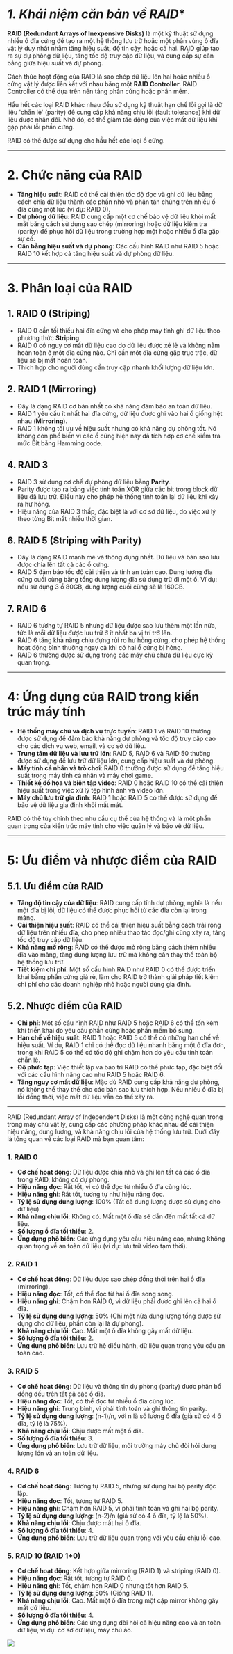 

# *1. Khái niệm căn bản về RAID**

**RAID (Redundant Arrays of Inexpensive Disks)** là một kỹ thuật sử dụng nhiều ổ đĩa cứng để tạo ra một hệ thống lưu trữ hoặc một phân vùng ổ đĩa vật lý duy nhất nhằm tăng hiệu suất, độ tin cậy, hoặc cả hai. RAID giúp tạo ra sự dự phòng dữ liệu, tăng tốc độ truy cập dữ liệu, và cung cấp sự cân bằng giữa hiệu suất và dự phòng.

Cách thức hoạt động của RAID là sao chép dữ liệu lên hai hoặc nhiều ổ cứng vật lý được liên kết với nhau bằng một **RAID Controller**. RAID Controller có thể dựa trên nền tảng phần cứng hoặc phần mềm.

Hầu hết các loại RAID khác nhau đều sử dụng kỹ thuật hạn chế lỗi gọi là dữ liệu 'chẵn lẻ' (parity) để cung cấp khả năng chịu lỗi (fault tolerance) khi dữ liệu được nhân đôi. Nhờ đó, có thể giảm tác động của việc mất dữ liệu khi gặp phải lỗi phần cứng.

RAID có thể được sử dụng cho hầu hết các loại ổ cứng.

---

# **2. Chức năng của RAID**

- **Tăng hiệu suất**: RAID có thể cải thiện tốc độ đọc và ghi dữ liệu bằng cách chia dữ liệu thành các phần nhỏ và phân tán chúng trên nhiều ổ đĩa cùng một lúc (ví dụ: RAID 0).
- **Dự phòng dữ liệu**: RAID cung cấp một cơ chế bảo vệ dữ liệu khỏi mất mát bằng cách sử dụng sao chép (mirroring) hoặc dữ liệu kiểm tra (parity) để phục hồi dữ liệu trong trường hợp một hoặc nhiều ổ đĩa gặp sự cố.
- **Cân bằng hiệu suất và dự phòng**: Các cấu hình RAID như RAID 5 hoặc RAID 10 kết hợp cả tăng hiệu suất và dự phòng dữ liệu.

---

# **3. Phân loại của RAID**

## **1. RAID 0 (Striping)**

- RAID 0 cần tối thiểu hai đĩa cứng và cho phép máy tính ghi dữ liệu theo phương thức **Striping**.
- RAID 0 có nguy cơ mất dữ liệu cao do dữ liệu được xé lẻ và không nằm hoàn toàn ở một đĩa cứng nào. Chỉ cần một đĩa cứng gặp trục trặc, dữ liệu sẽ bị mất hoàn toàn.
- Thích hợp cho người dùng cần truy cập nhanh khối lượng dữ liệu lớn.

## **2. RAID 1 (Mirroring)**

- Đây là dạng RAID cơ bản nhất có khả năng đảm bảo an toàn dữ liệu.
- RAID 1 yêu cầu ít nhất hai đĩa cứng, dữ liệu được ghi vào hai ổ giống hệt nhau (**Mirroring**).
- RAID 1 không tối ưu về hiệu suất nhưng có khả năng dự phòng tốt. Nó không còn phổ biến vì các ổ cứng hiện nay đã tích hợp cơ chế kiểm tra mức Bit bằng Hamming code.

## **4. RAID 3**

- RAID 3 sử dụng cơ chế dự phòng dữ liệu bằng **Parity**.
- Parity được tạo ra bằng việc tính toán XOR giữa các bit trong block dữ liệu đã lưu trữ. Điều này cho phép hệ thống tính toán lại dữ liệu khi xảy ra hư hỏng.
- Hiệu năng của RAID 3 thấp, đặc biệt là với cơ sở dữ liệu, do việc xử lý theo từng Bit mất nhiều thời gian.

## **6. RAID 5 (Striping with Parity)**

- Đây là dạng RAID mạnh mẽ và thông dụng nhất. Dữ liệu và bản sao lưu được chia lên tất cả các ổ cứng.
- RAID 5 đảm bảo tốc độ cải thiện và tính an toàn cao. Dung lượng đĩa cứng cuối cùng bằng tổng dung lượng đĩa sử dụng trừ đi một ổ. Ví dụ: nếu sử dụng 3 ổ 80GB, dung lượng cuối cùng sẽ là 160GB.

## **7. RAID 6**

- RAID 6 tương tự RAID 5 nhưng dữ liệu được sao lưu thêm một lần nữa, tức là mỗi dữ liệu được lưu trữ ở ít nhất ba vị trí trở lên.
- RAID 6 tăng khả năng chịu đựng rủi ro hư hỏng cứng, cho phép hệ thống hoạt động bình thường ngay cả khi có hai ổ cứng bị hỏng.
- RAID 6 thường được sử dụng trong các máy chủ chứa dữ liệu cực kỳ quan trọng.

---

# **4: Ứng dụng của RAID trong kiến trúc máy tính**

- **Hệ thống máy chủ và dịch vụ trực tuyến**: RAID 1 và RAID 10 thường được sử dụng để đảm bảo khả năng dự phòng và tốc độ truy cập cao cho các dịch vụ web, email, và cơ sở dữ liệu.
- **Trung tâm dữ liệu và lưu trữ lớn**: RAID 5, RAID 6 và RAID 50 thường được sử dụng để lưu trữ dữ liệu lớn, cung cấp hiệu suất và dự phòng.
- **Máy tính cá nhân và trò chơi**: RAID 0 thường được sử dụng để tăng hiệu suất trong máy tính cá nhân và máy chơi game.
- **Thiết kế đồ họa và biên tập video**: RAID 0 hoặc RAID 10 có thể cải thiện hiệu suất trong việc xử lý tệp hình ảnh và video lớn.
- **Máy chủ lưu trữ gia đình**: RAID 1 hoặc RAID 5 có thể được sử dụng để bảo vệ dữ liệu gia đình khỏi mất mát.

RAID có thể tùy chỉnh theo nhu cầu cụ thể của hệ thống và là một phần quan trọng của kiến trúc máy tính cho việc quản lý và bảo vệ dữ liệu.

---

# **5: Ưu điểm và nhược điểm của RAID**

## **5.1. Ưu điểm của RAID**

- **Tăng độ tin cậy của dữ liệu**: RAID cung cấp tính dự phòng, nghĩa là nếu một đĩa bị lỗi, dữ liệu có thể được phục hồi từ các đĩa còn lại trong mảng.
- **Cải thiện hiệu suất**: RAID có thể cải thiện hiệu suất bằng cách trải rộng dữ liệu trên nhiều đĩa, cho phép nhiều thao tác đọc/ghi cùng xảy ra, tăng tốc độ truy cập dữ liệu.
- **Khả năng mở rộng**: RAID có thể được mở rộng bằng cách thêm nhiều đĩa vào mảng, tăng dung lượng lưu trữ mà không cần thay thế toàn bộ hệ thống lưu trữ.
- **Tiết kiệm chi phí**: Một số cấu hình RAID như RAID 0 có thể được triển khai bằng phần cứng giá rẻ, làm cho RAID trở thành giải pháp tiết kiệm chi phí cho các doanh nghiệp nhỏ hoặc người dùng gia đình.

## **5.2. Nhược điểm của RAID**

- **Chi phí**: Một số cấu hình RAID như RAID 5 hoặc RAID 6 có thể tốn kém khi triển khai do yêu cầu phần cứng hoặc phần mềm bổ sung.
- **Hạn chế về hiệu suất**: RAID 1 hoặc RAID 5 có thể có những hạn chế về hiệu suất. Ví dụ, RAID 1 chỉ có thể đọc dữ liệu nhanh bằng một ổ đĩa đơn, trong khi RAID 5 có thể có tốc độ ghi chậm hơn do yêu cầu tính toán chẵn lẻ.
- **Độ phức tạp**: Việc thiết lập và bảo trì RAID có thể phức tạp, đặc biệt đối với các cấu hình nâng cao như RAID 5 hoặc RAID 6.
- **Tăng nguy cơ mất dữ liệu**: Mặc dù RAID cung cấp khả năng dự phòng, nó không thể thay thế cho các bản sao lưu thích hợp. Nếu nhiều ổ đĩa bị lỗi đồng thời, việc mất dữ liệu vẫn có thể xảy ra.

---


RAID (Redundant Array of Independent Disks) là một công nghệ quan trọng trong máy chủ vật lý, cung cấp các phương pháp khác nhau để cải thiện hiệu năng, dung lượng, và khả năng chịu lỗi của hệ thống lưu trữ. Dưới đây là tổng quan về các loại RAID mà bạn quan tâm:

### 1. **RAID 0**
   - **Cơ chế hoạt động**: Dữ liệu được chia nhỏ và ghi lên tất cả các ổ đĩa trong RAID, không có dự phòng.
   - **Hiệu năng đọc**: Rất tốt, vì có thể đọc từ nhiều ổ đĩa cùng lúc.
   - **Hiệu năng ghi**: Rất tốt, tương tự như hiệu năng đọc.
   - **Tỷ lệ sử dụng dung lượng**: 100% (Tất cả dung lượng được sử dụng cho dữ liệu).
   - **Khả năng chịu lỗi**: Không có. Mất một ổ đĩa sẽ dẫn đến mất tất cả dữ liệu.
   - **Số lượng ổ đĩa tối thiểu**: 2.
   - **Ứng dụng phổ biến**: Các ứng dụng yêu cầu hiệu năng cao, nhưng không quan trọng về an toàn dữ liệu (ví dụ: lưu trữ video tạm thời).

### 2. **RAID 1**
   - **Cơ chế hoạt động**: Dữ liệu được sao chép đồng thời trên hai ổ đĩa (mirroring).
   - **Hiệu năng đọc**: Tốt, có thể đọc từ hai ổ đĩa song song.
   - **Hiệu năng ghi**: Chậm hơn RAID 0, vì dữ liệu phải được ghi lên cả hai ổ đĩa.
   - **Tỷ lệ sử dụng dung lượng**: 50% (Chỉ một nửa dung lượng tổng được sử dụng cho dữ liệu, phần còn lại là dự phòng).
   - **Khả năng chịu lỗi**: Cao. Mất một ổ đĩa không gây mất dữ liệu.
   - **Số lượng ổ đĩa tối thiểu**: 2.
   - **Ứng dụng phổ biến**: Lưu trữ hệ điều hành, dữ liệu quan trọng yêu cầu an toàn cao.

### 3. **RAID 5**
   - **Cơ chế hoạt động**: Dữ liệu và thông tin dự phòng (parity) được phân bổ đồng đều trên tất cả các ổ đĩa.
   - **Hiệu năng đọc**: Tốt, có thể đọc từ nhiều ổ đĩa cùng lúc.
   - **Hiệu năng ghi**: Trung bình, vì phải tính toán và ghi thông tin parity.
   - **Tỷ lệ sử dụng dung lượng**: (n-1)/n, với n là số lượng ổ đĩa (giả sử có 4 ổ đĩa, tỷ lệ là 75%).
   - **Khả năng chịu lỗi**: Chịu được mất một ổ đĩa.
   - **Số lượng ổ đĩa tối thiểu**: 3.
   - **Ứng dụng phổ biến**: Lưu trữ dữ liệu, môi trường máy chủ đòi hỏi dung lượng lớn và an toàn dữ liệu.

### 4. **RAID 6**
   - **Cơ chế hoạt động**: Tương tự RAID 5, nhưng sử dụng hai bộ parity độc lập.
   - **Hiệu năng đọc**: Tốt, tương tự RAID 5.
   - **Hiệu năng ghi**: Chậm hơn RAID 5, vì phải tính toán và ghi hai bộ parity.
   - **Tỷ lệ sử dụng dung lượng**: (n-2)/n (giả sử có 4 ổ đĩa, tỷ lệ là 50%).
   - **Khả năng chịu lỗi**: Chịu được mất hai ổ đĩa.
   - **Số lượng ổ đĩa tối thiểu**: 4.
   - **Ứng dụng phổ biến**: Lưu trữ dữ liệu quan trọng với yêu cầu chịu lỗi cao.

### 5. **RAID 10 (RAID 1+0)**
   - **Cơ chế hoạt động**: Kết hợp giữa mirroring (RAID 1) và striping (RAID 0).
   - **Hiệu năng đọc**: Rất tốt, tương tự RAID 0.
   - **Hiệu năng ghi**: Tốt, chậm hơn RAID 0 nhưng tốt hơn RAID 5.
   - **Tỷ lệ sử dụng dung lượng**: 50% (Giống RAID 1).
   - **Khả năng chịu lỗi**: Cao. Mất một ổ đĩa trong một cặp mirror không gây mất dữ liệu.
   - **Số lượng ổ đĩa tối thiểu**: 4.
   - **Ứng dụng phổ biến**: Các ứng dụng đòi hỏi cả hiệu năng cao và an toàn dữ liệu, ví dụ: cơ sở dữ liệu, máy chủ ảo.



![](https://img001.prntscr.com/file/img001/CuxmtyXGRN-rNKDANut8Jw.png)
